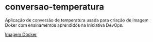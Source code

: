 # conversao-temperatura

Aplicação de conversão de temperatura usada para criação de imagem Doker com ensinamentos aprendidos na Iniciativa DevOps.

[Imagem Docker](https://hub.docker.com/r/aleehiginoo/conversao-temperatura)
